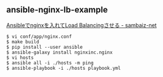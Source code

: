 ## ansible-nginx-lb-example

[Ansibleでnginxを入れてLoad Balancingさせる - sambaiz-net](https://www.sambaiz.net/article/239/)

```
$ vi conf/app/nginx.conf
$ make build
$ pip install --user ansible
$ ansible-galaxy install nginxinc.nginx
$ vi hosts
$ ansible all -i ./hosts -m ping 
$ ansible-playbook -i ./hosts playbook.yml
```
